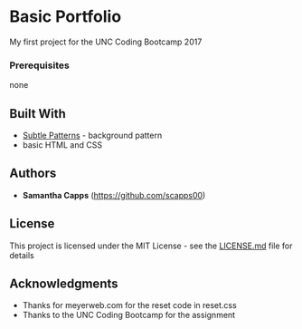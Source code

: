 # Basic Portfolio

My first project for the UNC Coding Bootcamp 2017

### Prerequisites

none

## Built With

* [Subtle Patterns](https://www.toptal.com/designers/subtlepatterns/) - background pattern 
* basic HTML and CSS


## Authors

* **Samantha Capps** (https://github.com/scapps00)

## License

This project is licensed under the MIT License - see the [LICENSE.md](LICENSE.md) file for details

## Acknowledgments

* Thanks for meyerweb.com for the reset code in reset.css
* Thanks to the UNC Coding Bootcamp for the assignment


